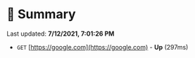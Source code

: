# 📖 Summary
Last updated: **7/12/2021, 7:01:26 PM**

- `GET` [https://google.com](https://google.com) - **Up** (297ms)
